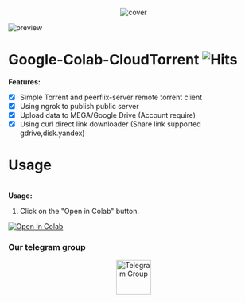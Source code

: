 <p align="center"><img src="https://raw.githubusercontent.com/biplobsd/Google-Colab-CloudTorrent/master/src/cover.png" alt="cover"></p>

![preview](https://raw.githubusercontent.com/biplobsd/Google-Colab-CloudTorrent/master/src/preview.gif)

# Google-Colab-CloudTorrent <img src="https://hitcounter.pythonanywhere.com/count/tag.svg?url=https%3A%2F%2Fgithub.com%2Fbiplobsd%2FGoogle-Colab-CloudTorrent" alt="Hits">

<b>Features:</b>
- [x] Simple Torrent and peerflix-server remote torrent client
- [x] Using ngrok to publish public server
- [x] Upload data to MEGA/Google Drive (Account require)
- [x] Using curl direct link downloader (Share link supported gdrive,disk.yandex)

# Usage
<br><b>Usage:</b>
1. Click on the "Open in Colab" button.

<a href="https://colab.research.google.com/github/biplobsd/Google-Colab-CloudTorrent/blob/master/torrentTOmega_gdrive.ipynb" target="_parent\"><img src="https://colab.research.google.com/assets/colab-badge.svg" alt="Open In Colab"/></a>


### Our telegram group
<center><a href="https://t.me/torrentToGM"><img src='https://i.imgur.com/CLg6blO.png' height="70" alt="Telegram Group"/></a></center>
